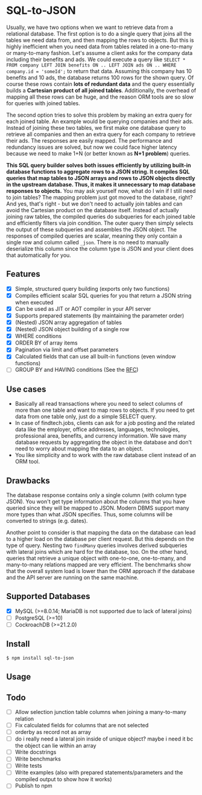 # SQL-to-JSON

Usually, we have two options when we want to retrieve data from a relational database. The first option is to do a single query that joins all the tables we need data from, and then mapping the rows to objects. But this is highly inefficient when you need data from tables related in a one-to-many or many-to-many fashion. Let's assume a client asks for the company data including their benefits and ads. We could execute a query like `SELECT * FROM company LEFT JOIN benefits ON .. LEFT JOIN ads ON .. WHERE company.id = 'someId';` to return that data. Assuming this company has 10 benefits and 10 ads, the database returns 100 rows for the shown query. Of course these rows contain **lots of redundant data** and the query essentially builds a **Cartesian product of all joined tables**. Additionally, the overhead of mapping all these rows can be huge, and the reason ORM tools are so slow for queries with joined tables.

The second option tries to solve this problem by making an extra query for each joined table. An example would be querying companies and their ads. Instead of joining these two tables, we first make one database query to retrieve all companies and then an extra query for each company to retrieve their ads. The responses are easily mapped. The performance and redundancy issues are solved, but now we could face higher latency because we need to make 1+N (or better known as **N+1 problem**) queries.

**This SQL query builder solves both issues efficiently by utilizing built-in database functions to aggregate rows to a JSON string. It compiles SQL queries that map tables to JSON arrays and rows to JSON objects directly in the upstream database. Thus, it makes it unnecessary to map database responses to objects.** You may ask yourself now, what do I win if I still need to join tables? The mapping problem just got moved to the database, right? And yes, that's right - but we don't need to actually join tables and can avoid the Cartesian product on the database itself. Instead of actually joining raw tables, the compiled queries do subqueries for each joined table and efficiently filters via join condition. The outer query then simply selects the output of these subqueries and assembles the JSON object. The responses of compiled queries are scalar, meaning they only contain a single row and column called `_json`. There is no need to manually deserialize this column since the column type is JSON and your client does that automatically for you.

## Features
- [x] Simple, structured query building (exports only two functions)
- [x] Compiles efficient scalar SQL queries for you that return a JSON string when executed
- [x] Can be used as JIT or AOT compiler in your API server
- [x] Supports prepared statements (by maintaining the parameter order)
- [x] (Nested) JSON array aggregation of tables
- [x] (Nested) JSON object building of a single row
- [x] WHERE conditions
- [x] ORDER BY of array items
- [x] Pagination via limit and offset parameters
- [x] Calculated fields that can use all built-in functions (even window functions)
- [ ] GROUP BY and HAVING conditions (See the [RFC](./rfc/group-by-and-having-support.md))

## Use cases
- Basically all read transactions where you need to select columns of more than one table and want to map rows to objects. If you need to get data from one table only, just do a simple SELECT query.
- In case of findtech.jobs, clients can ask for a job posting and the related data like the employer, office addresses, languages, technologies, professional area, benefits, and currency information. We save many database requests by aggregating the object in the database and don't need to worry about mapping the data to an object.
- You like simplicity and to work with the raw database client instead of an ORM tool.

## Drawbacks
The database response contains only a single column (with column type JSON). You won't get type information about the columns that you have queried since they will be mapped to JSON. Modern DBMS support many more types than what JSON specifies. Thus, some columns will be converted to strings (e.g. dates).

Another point to consider is that mapping the data on the database can lead to a higher load on the database per client request. But this depends on the type of query. Nesting two `findMany` queries involves derived subqueries with lateral joins which are hard for the database, too. On the other hand, queries that retrieve a unique object with one-to-one, one-to-many, and many-to-many relations mapped are very efficient. The benchmarks show that the overall system load is lower than the ORM approach if the database and the API server are running on the same machine.

## Supported Databases
- [x] MySQL (>=8.0.14; MariaDB is not supported due to lack of lateral joins)
- [ ] PostgreSQL (>=10)
- [ ] CockroachDB (>=21.2.0)

## Install

```sh
$ npm install sql-to-json
```

## Usage




## Todo
- [ ] Allow selection junction table columns when joining a many-to-many relation
- [ ] Fix calculated fields for columns that are not selected
- [ ] orderby as record not as array
- [ ] do i really need a lateral join inside of unique object? maybe i need it bc the object can lie within an array
- [ ] Write docstrings
- [ ] Write benchmarks
- [ ] Write tests
- [ ] Write examples (also with prepared statements/parameters and the compiled output to show how it works)
- [ ] Publish to npm